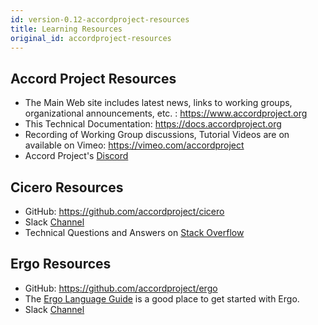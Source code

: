 ```yaml
---
id: version-0.12-accordproject-resources
title: Learning Resources
original_id: accordproject-resources
---
```


## Accord Project Resources

- The Main Web site includes latest news, links to working groups, organizational announcements, etc. : https://www.accordproject.org
- This Technical Documentation: https://docs.accordproject.org
- Recording of Working Group discussions, Tutorial Videos are on available on Vimeo: https://vimeo.com/accordproject
- Accord Project's [Discord](https://discord.gg/Zm99SKhhtA)

## Cicero Resources

- GitHub: https://github.com/accordproject/cicero
- Slack [Channel](https://accord-project.slack.com/messages/CA08NAHQS/details/)
- Technical Questions and Answers on [Stack Overflow](https://stackoverflow.com/questions/tagged/cicero)

## Ergo Resources

- GitHub: https://github.com/accordproject/ergo
- The [Ergo Language Guide](logic-ergo) is a good place to get started with Ergo.
- Slack [Channel](https://accord-project.slack.com/messages/C9HLJHREG/details/)

